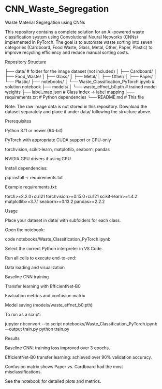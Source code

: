 # CNN_Waste_Segregation
Waste Material Segregation using CNNs

This repository contains a complete solution for an AI-powered waste classification system using Convolutional Neural Networks (CNNs) implemented in PyTorch. The goal is to automate waste sorting into seven categories (Cardboard, Food Waste, Glass, Metal, Other, Paper, Plastic) to improve recycling efficiency and reduce manual sorting costs.

Repository Structure

├── data/                        # folder for the image dataset (not included)
│   ├── Cardboard/
│   ├── Food_Waste/
│   ├── Glass/
│   ├── Metal/
│   ├── Other/
│   ├── Paper/
│   └── Plastic/
├── notebooks/
│   └── Waste_Classification_PyTorch.ipynb   # solution notebook
├── models/
│   └── waste_effnet_b0.pth      # trained model weights
├── label_map.json               # Class index → label mapping
├── requirements.txt             # Python dependencies
└── README.md                    # This file

Note: The raw image data is not stored in this repository. Download the dataset separately and place it under data/ following the structure above.

Prerequisites

Python 3.11 or newer (64-bit)

PyTorch with appropriate CUDA support or CPU-only

torchvision, scikit-learn, matplotlib, seaborn, pandas

NVIDIA GPU drivers if using GPU

Install dependencies:

pip install -r requirements.txt

Example requirements.txt:

torch>=2.2.0+cu121
torchvision>=0.15.0+cu121
scikit-learn>=1.4.2
matplotlib>=3.7.1
seaborn>=0.13.2
pandas>=2.2.2

Usage

Place your dataset in data/ with subfolders for each class.

Open the notebook:

code notebooks/Waste_Classification_PyTorch.ipynb

Select the correct Python interpreter in VS Code.

Run all cells to execute end-to-end:

Data loading and visualization

Baseline CNN training

Transfer learning with EfficientNet-B0

Evaluation metrics and confusion matrix

Model saving (models/waste_effnet_b0.pth)

To run as a script:

jupyter nbconvert --to script notebooks/Waste_Classification_PyTorch.ipynb --output train.py
python train.py

Results

Baseline CNN: training loss improved over 3 epochs.

EfficientNet-B0 transfer learning: achieved over 90% validation accuracy.

Confusion matrix shows Paper vs. Cardboard had the most misclassifications.

See the notebook for detailed plots and metrics.




